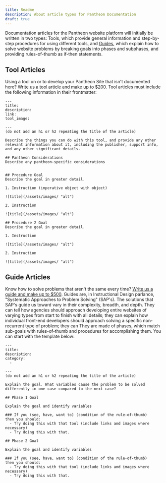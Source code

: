 ```yaml
---
title: Readme
description: About article types for Pantheon Documentation
draft: true
---
```

Documentation articles for the Pantheon website platform will initially be written in two types: Tools, which provide general information and step-by-step procedures for using different tools, and [Guides](./readme#GuideArticles), which explain how to solve website problems by breaking goals into phases and subphases, and providing rules-of-thumb as if-then statements.

## Tool Articles

Using a tool on or to develop your Pantheon Site that isn't documented here? [Write us a tool article and make up to $200](/article-bounty).  Tool articles must include the following information in their frontmatter:

    ---
    title:
    description:
    link:
    tool_image:

    ---
    (do not add an h1 or h2 repeating the title of the article)

    Describe the things you can do with this tool, and provide any other relevant information about it, including the publisher, support info, and any other significant details.

    ## Pantheon Considerations
    Describe any pantheon-specific considerations


    ## Procedure Goal
    Describe the goal in greater detail.

    1. Instruction (imperative object with object)

    ![title](/assets/images/ "alt")

    2. Instruction

    ![title](/assets/images/ "alt")

    ## Procedure 2 Goal
    Describe the goal in greater detail.

    1. Instruction

    ![title](/assets/images/ "alt")

    2. Instruction

    ![title](/assets/images/ "alt")

## Guide Articles

Know how to solve problems that aren't the same every time? [Write us a guide and make up to $500](/article-bounty). Guides are, in Instructional Design parlance, "Systematic Approaches to Problem Solving" (SAP's). The solutions that SAP's guide us toward vary in their complexity, breadth, and depth. They can tell how agencies should approach developing  entire websites of varying types from start to finish with all details; they can explain how individual front-end developers should approach solving a specific non-recurrent type of problem; they can  They are made of phases, which match sub-goals with rules-of-thumb and procedures for accomplishing them. You can start with the template below:

    ---
    title:
    description:
    category:
      -

    ---
    (do not add an h1 or h2 repeating the title of the article)

    Explain the goal. What variables cause the problem to be solved differently in one case compared to the next case?  

    ## Phase 1 Goal

    Explain the goal and identify variables

    ### If you (see, have, want to) (condition of the rule-of-thumb)
    then you should:
      - Try doing this with that tool (include links and images where necessary)
      - Try doing this with that.

    ## Phase 2 Goal

    Explain the goal and identify variables

    ### If you (see, have, want to) (condition of the rule-of-thumb)
    then you should:
      - Try doing this with that tool (include links and images where necessary)
      - Try doing this with that.
